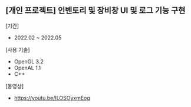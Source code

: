 ## [개인 프로젝트] 인벤토리 및 장비창 UI 및 로그 기능 구현

[기간]
- 2022.02 ~ 2022.05

[사용 기술]
- OpenGL 3.2
- OpenAL 1.1
- C++

[동영상]
- https://youtu.be/ILOSOyxmEog

